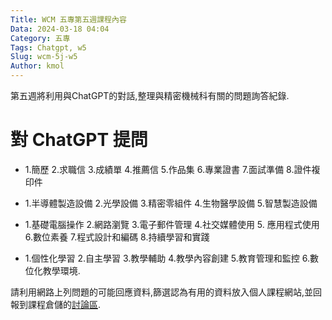 ```yaml
---
Title: WCM 五專第五週課程內容
Data: 2024-03-18 04:04
Category: 五專
Tags: Chatgpt, w5
Slug: wcm-5j-w5
Author: kmol
---
```


第五週將利用與ChatGPT的對話,整理與精密機械科有關的問題詢答紀錄.

<!-- PELICAN_END_SUMMARY -->

# 對 ChatGPT 提問

- 1.簡歷 2.求職信 3.成績單 4.推薦信 5.作品集 6.專業證書 7.面試準備 8.證件複印件

- 1.半導體製造設備 2.光學設備 3.精密零組件 4.生物醫學設備 5.智慧製造設備

- 1.基礎電腦操作 2.網路瀏覽 3.電子郵件管理 4.社交媒體使用 5. 應用程式使用 6.數位素養 7.程式設計和編碼 8.持續學習和實踐

- 1.個性化學習 2.自主學習 3.教學輔助 4.教學內容創建 5.教育管理和監控 6.數位化教學環境.

請利用網路上列問題的可能回應資料,篩選認為有用的資料放入個人課程網站,並回報到課程倉儲的[討論區](https://github.com/mdecycu/wcm2024/discussions/1).


